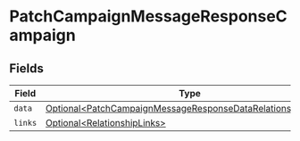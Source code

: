# PatchCampaignMessageResponseCampaign


## Fields

| Field                                                                                                                                        | Type                                                                                                                                         | Required                                                                                                                                     | Description                                                                                                                                  |
| -------------------------------------------------------------------------------------------------------------------------------------------- | -------------------------------------------------------------------------------------------------------------------------------------------- | -------------------------------------------------------------------------------------------------------------------------------------------- | -------------------------------------------------------------------------------------------------------------------------------------------- |
| `data`                                                                                                                                       | [Optional\<PatchCampaignMessageResponseDataRelationshipsData>](../../models/components/PatchCampaignMessageResponseDataRelationshipsData.md) | :heavy_minus_sign:                                                                                                                           | N/A                                                                                                                                          |
| `links`                                                                                                                                      | [Optional\<RelationshipLinks>](../../models/components/RelationshipLinks.md)                                                                 | :heavy_minus_sign:                                                                                                                           | N/A                                                                                                                                          |